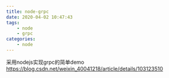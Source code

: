 ```yaml
---
title: node-grpc
date: 2020-04-02 10:47:43
tags:
    - node
    - grpc
categories:
    - node
---
```



采用nodejs实现grpc的简单demo
https://blog.csdn.net/weixin_40041218/article/details/103123510
